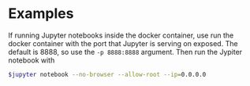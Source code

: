 # Examples

If running Jupyter notebooks inside the docker container, use run the docker container with the port that Jupyter is serving on exposed. The default is 8888, so use the `-p 8888:8888` argument.
Then run the Jypiter notebook with
```bash
$jupyter notebook --no-browser --allow-root --ip=0.0.0.0
```
